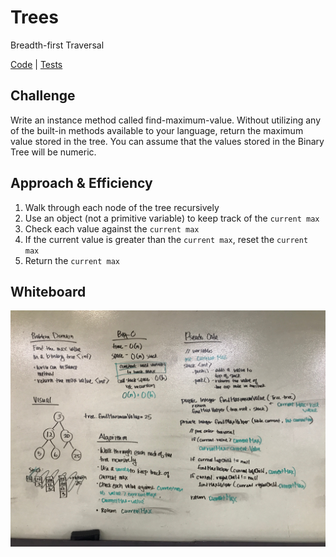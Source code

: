 # Trees
Breadth-first Traversal

[Code](https://github.com/janiekyu/data-structures-and-algorithms/blob/master/code401challenges/src/main/java/code401challenges/tree/Tree.java) | [Tests](https://github.com/janiekyu/data-structures-and-algorithms/tree/master/code401challenges/src/test/java/code401challenges/tree/TreeFindMax.java)

## Challenge
Write an instance method called find-maximum-value. Without utilizing any of the built-in methods available to your language, return the maximum value stored in the tree. You can assume that the values stored in the Binary Tree will be numeric.

## Approach & Efficiency
1. Walk through each node of the tree recursively
2. Use an object (not a primitive variable) to keep track of the `current max`
3. Check each value against the `current max`
4. If the current value is greater than the `current max`, reset the `current max`
5. Return the `current max`

## Whiteboard

![Image of whiteboard](../assets/cc18-image.jpg)
